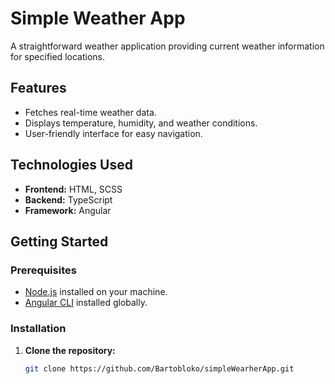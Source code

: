 # Simple Weather App

A straightforward weather application providing current weather information for specified locations.

## Features

- Fetches real-time weather data.
- Displays temperature, humidity, and weather conditions.
- User-friendly interface for easy navigation.

## Technologies Used

- **Frontend:** HTML, SCSS
- **Backend:** TypeScript
- **Framework:** Angular

## Getting Started

### Prerequisites

- [Node.js](https://nodejs.org/) installed on your machine.
- [Angular CLI](https://angular.io/cli) installed globally.

### Installation

1. **Clone the repository:**

   ```bash
   git clone https://github.com/Bartobloko/simpleWearherApp.git
